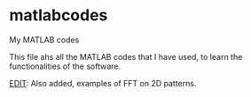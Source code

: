 # matlabcodes
My MATLAB codes

This file ahs all the MATLAB codes that I have used, to learn the functionalities of the software.

<u>EDIT</u>: Also added, examples of FFT on 2D patterns.
